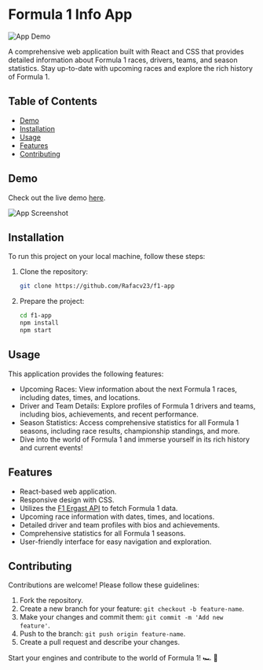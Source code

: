 # Formula 1 Info App

![App Demo](./src/media/Grabación-2023-09-28-172745.gif)

A comprehensive web application built with React and CSS that provides detailed information about Formula 1 races, drivers, teams, and season statistics. Stay up-to-date with upcoming races and explore the rich history of Formula 1.

## Table of Contents

- [Demo](#demo)
- [Installation](#installation)
- [Usage](#usage)
- [Features](#features)
- [Contributing](#contributing)

## Demo

Check out the live demo [here](https://f1-app-three.vercel.app/).

![App Screenshot](screenshot.png)

## Installation

To run this project on your local machine, follow these steps:

1. Clone the repository:

   ```bash
   git clone https://github.com/Rafacv23/f1-app
    ```

2. Prepare the project:

    ```bash
    cd f1-app
    npm install
    npm start
    ```

## Usage 
This application provides the following features:

- Upcoming Races: View information about the next Formula 1 races, including dates, times, and locations.
- Driver and Team Details: Explore profiles of Formula 1 drivers and teams, including bios, achievements, and recent performance.
- Season Statistics: Access comprehensive statistics for all Formula 1 seasons, including race results, championship standings, and more.
- Dive into the world of Formula 1 and immerse yourself in its rich history and current events!

## Features

- React-based web application.
- Responsive design with CSS.
- Utilizes the [F1 Ergast API](https://ergast.com/mrd/) to fetch Formula 1 data.
- Upcoming race information with dates, times, and locations.
- Detailed driver and team profiles with bios and achievements.
- Comprehensive statistics for all Formula 1 seasons.
- User-friendly interface for easy navigation and exploration.

## Contributing

Contributions are welcome! Please follow these guidelines:

1. Fork the repository.
2. Create a new branch for your feature: `git checkout -b feature-name`.
3. Make your changes and commit them: `git commit -m 'Add new feature'`.
4. Push to the branch: `git push origin feature-name`.
5. Create a pull request and describe your changes.

Start your engines and contribute to the world of Formula 1! 🏎️ 🏁

